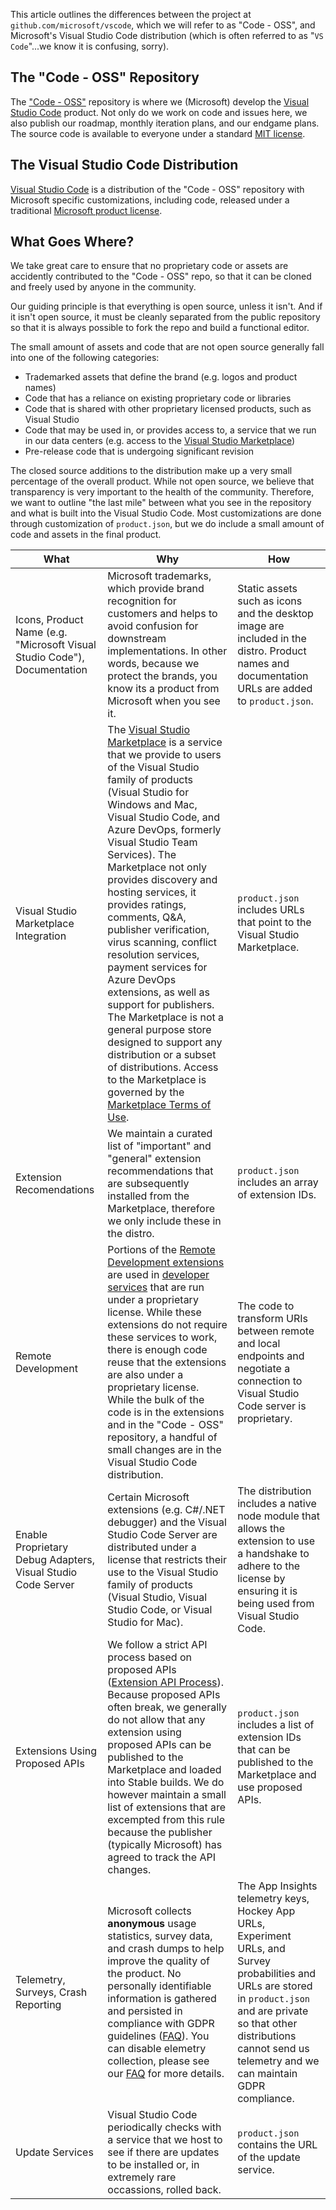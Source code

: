 
This article outlines the differences between the project at `github.com/microsoft/vscode`, which we will refer to as "Code - OSS", and Microsoft's Visual Studio Code distribution (which is often referred to as "`VS Code`"...we know it is confusing, sorry). 

## The "Code - OSS" Repository

The ["Code - OSS"](https://github.com/Microsoft/vscode) repository is where we (Microsoft) develop the [Visual Studio Code](https://code.visualstudio.com) product. Not only do we work on code and issues here, we also publish our roadmap, monthly iteration plans, and our endgame plans. The source code is available to everyone under a standard [MIT license](https://github.com/microsoft/vscode/blob/master/LICENSE.txt). 
 
## The Visual Studio Code Distribution

[Visual Studio Code](https://code.visualstudio.com) is a distribution of the "Code - OSS" repository with Microsoft specific customizations, including code, released under a traditional [Microsoft product license](https://code.visualstudio.com/License/).

## What Goes Where?

We take great care to ensure that no proprietary code or assets are accidently contributed to the "Code - OSS" repo, so that it can be cloned and freely used by anyone in the community. 

Our guiding principle is that everything is open source, unless it isn't. And if it isn't open source, it must be cleanly separated from the public repository so that it is always possible to fork the repo and build a functional editor.

The small amount of assets and code that are not open source generally fall into one of the following categories:

* Trademarked assets that define the brand (e.g. logos and product names)
* Code that has a reliance on existing proprietary code or libraries
* Code that is shared with other proprietary licensed products, such as Visual Studio
* Code that may be used in, or provides access to, a service that we run in our data centers (e.g. access to the [Visual Studio Marketplace](https://marketplace.visualstudio.com/vscode))
* Pre-release code that is undergoing significant revision

The closed source additions to the distribution make up a very small percentage of the overall product. While not open source, we believe that transparency is very important to the health of the community. Therefore, we want to outline "the last mile" between what you see in the repository and what is built into the Visual Studio Code. Most customizations are done through customization of `product.json`, but we do include a small amount of code and assets in the final product.

| What | Why | How |
|------|-----|-----|
|Icons, Product Name (e.g. "Microsoft Visual Studio Code"), Documentation | Microsoft trademarks, which provide brand recognition for customers and helps to avoid confusion for downstream implementations. In other words, because we protect the brands, you know its a product from Microsoft when you see it.|Static assets such as icons and the desktop image are included in the distro. Product names and documentation URLs are added to `product.json`.|
|Visual Studio Marketplace Integration | The [Visual Studio Marketplace](https://marketplace.visualstudio.com/vscode) is a service that we provide to users of the Visual Studio family of products (Visual Studio for Windows and Mac, Visual Studio Code, and Azure DevOps, formerly Visual Studio Team Services). The Marketplace not only provides discovery and hosting services, it provides ratings, comments, Q&A, publisher verification, virus scanning, conflict resolution services, payment services for Azure DevOps extensions, as well as support for publishers. The Marketplace is not a general purpose store designed to support any distribution or a subset of distributions. Access to the Marketplace is governed by the [Marketplace Terms of Use](https://aka.ms/vsmarketplace-ToU).|`product.json` includes URLs that point to the Visual Studio Marketplace.|
| Extension Recomendations | We maintain a curated list of "important" and "general" extension recommendations that are subsequently installed from the Marketplace, therefore we only include these in the distro. |`product.json` includes an array of extension IDs. |
| Remote Development | Portions of the [Remote Development extensions](https://aka.ms/vscode-remote/download) are used in [developer services](https://aka.ms/vsfutures) that are run under a proprietary license. While these extensions do not require these services to work, there is enough code reuse that the extensions are also under a proprietary license. While the bulk of the code is in the extensions and in the "Code - OSS" repository, a handful of small changes are in the Visual Studio Code distribution.|The code to transform URIs between remote and local endpoints and negotiate a connection to Visual Studio Code server is proprietary. |
| Enable Proprietary Debug Adapters, Visual Studio Code Server | Certain Microsoft extensions (e.g. C#/.NET debugger) and the Visual Studio Code Server are distributed under a license that restricts their use to the Visual Studio family of products (Visual Studio, Visual Studio Code, or Visual Studio for Mac).| The distribution includes a native node module that allows the extension to use a handshake to adhere to the license by ensuring it is being used from Visual Studio Code.|
| Extensions Using Proposed APIs | We follow a strict API process based on proposed APIs ([Extension API Process](https://github.com/Microsoft/vscode/wiki/Extension-API-process)). Because proposed APIs often break, we generally do not allow that any extension using proposed APIs can be published to the Marketplace and loaded into Stable builds. We do however maintain a small list of extensions that are excempted from this rule because the publisher (typically Microsoft) has agreed to track the API changes.| `product.json` includes a list of extension IDs that can be published to the Marketplace and use proposed APIs.|
| Telemetry, Surveys, Crash Reporting| Microsoft collects **anonymous** usage statistics, survey data, and crash dumps to help improve the quality of the product. No personally identifiable information is gathered and persisted in compliance with GDPR guidelines ([FAQ](/docs/supporting/faq.md#gdpr-and-vs-code)). You can disable elemetry collection, please see our [FAQ](https://code.visualstudio.com/docs/supporting/faq#_how-to-disable-telemetry-reporting) for more details.| The App Insights telemetry keys, Hockey App URLs, Experiment URLs, and Survey probabilities and URLs are stored in `product.json` and are private so that other distributions cannot send us telemetry and we can maintain GDPR compliance.|
| Update Services | Visual Studio Code periodically checks with a service that we host to see if there are updates to be installed or, in extremely rare occassions, rolled back. | `product.json` contains the URL of the update service.|